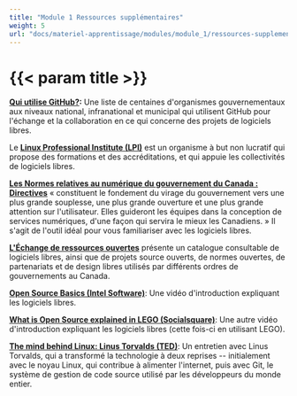 ```yaml
---
title: "Module 1 Ressources supplémentaires"
weight: 5
url: "docs/materiel-apprentissage/modules/module_1/ressources-supplementaires"
---
```


# {{< param title >}}

**[Qui utilise GitHub?](https://government.github.com/community/):** Une liste de centaines d'organismes gouvernementaux aux niveaux national, infranational et municipal qui utilisent GitHub pour l'échange et la collaboration en ce qui concerne des projets de logiciels libres.

Le [**Linux Professional Institute (LPI)**](https://www.lpi.org/) est un organisme à but non lucratif qui propose des formations et des accréditations, et qui appuie les collectivités de logiciels libres.

[**Les Normes relatives au numérique du gouvernement du Canada : Directives**](https://www.canada.ca/fr/gouvernement/systeme/gouvernement-numerique/normes-numeriques-gouvernement-canada.html) « constituent le fondement du virage du gouvernement vers une plus grande souplesse, une plus grande ouverture et une plus grande attention sur l'utilisateur. Elles guideront les équipes dans la conception de services numériques, d'une façon qui servira le mieux les Canadiens. » Il s'agit de l'outil idéal pour vous familiariser avec les logiciels libres.

[**L'Échange de ressources ouvertes**](https://code.open.canada.ca/en/index.html) présente un catalogue consultable de logiciels libres, ainsi que de projets source ouverts, de normes ouvertes, de partenariats et de design libres utilisés par différents ordres de gouvernements au Canada.

[**Open Source Basics (Intel Software)**](https://www.youtube.com/watch?v=Tyd0FO0tko8): Une vidéo d'introduction expliquant les logiciels libres.

[**What is Open Source explained in LEGO (Socialsquare)**](https://www.youtube.com/watch?v=a8fHgx9mE5U): Une autre vidéo d'introduction expliquant les logiciels libres (cette fois-ci en utilisant LEGO).

[**The mind behind Linux: Linus Torvalds (TED)**](https://www.youtube.com/watch?v=o8NPllzkFhE): Un entretien avec Linus Torvalds, qui a transformé la technologie à deux reprises -- initialement avec le noyau Linux, qui contribue à alimenter l'internet, puis avec Git, le système de gestion de code source utilisé par les développeurs du monde entier.
